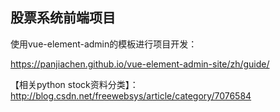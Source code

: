 ## 股票系统前端项目

使用vue-element-admin的模板进行项目开发：

https://panjiachen.github.io/vue-element-admin-site/zh/guide/

【相关python stock资料分类】：
http://blog.csdn.net/freewebsys/article/category/7076584


